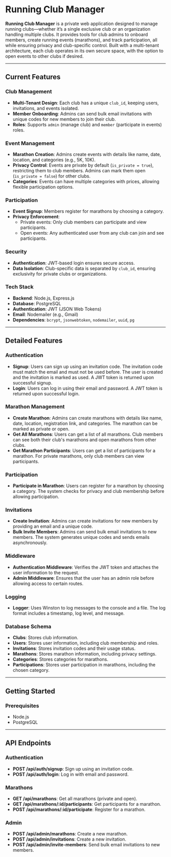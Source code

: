 # Running Club Manager

**Running Club Manager** is a private web application designed to manage running clubs—whether it’s a single exclusive club or an organization handling multiple clubs. It provides tools for club admins to onboard members, create running events (marathons), and track participation, all while ensuring privacy and club-specific control. Built with a multi-tenant architecture, each club operates in its own secure space, with the option to open events to other clubs if desired.

---

## Current Features

### Club Management

- **Multi-Tenant Design**: Each club has a unique `club_id`, keeping users, invitations, and events isolated.
- **Member Onboarding**: Admins can send bulk email invitations with unique codes for new members to join their club.
- **Roles**: Supports `admin` (manage club) and `member` (participate in events) roles.

### Event Management

- **Marathon Creation**: Admins create events with details like name, date, location, and categories (e.g., 5K, 10K).
- **Privacy Control**: Events are private by default (`is_private = true`), restricting them to club members. Admins can mark them open (`is_private = false`) for other clubs.
- **Categories**: Events can have multiple categories with prices, allowing flexible participation options.

### Participation

- **Event Signup**: Members register for marathons by choosing a category.
- **Privacy Enforcement**:
  - Private events: Only club members can participate and view participants.
  - Open events: Any authenticated user from any club can join and see participants.

### Security

- **Authentication**: JWT-based login ensures secure access.
- **Data Isolation**: Club-specific data is separated by `club_id`, ensuring exclusivity for private clubs or organizations.

### Tech Stack

- **Backend**: Node.js, Express.js
- **Database**: PostgreSQL
- **Authentication**: JWT (JSON Web Tokens)
- **Email**: Nodemailer (e.g., Gmail)
- **Dependencies**: `bcrypt`, `jsonwebtoken`, `nodemailer`, `uuid`, `pg`

---

## Detailed Features

### Authentication

- **Signup**: Users can sign up using an invitation code. The invitation code must match the email and must not be used before. The user is created and the invitation is marked as used. A JWT token is returned upon successful signup.
- **Login**: Users can log in using their email and password. A JWT token is returned upon successful login.

### Marathon Management

- **Create Marathon**: Admins can create marathons with details like name, date, location, registration link, and categories. The marathon can be marked as private or open.
- **Get All Marathons**: Users can get a list of all marathons. Club members can see both their club's marathons and open marathons from other clubs.
- **Get Marathon Participants**: Users can get a list of participants for a marathon. For private marathons, only club members can view participants.

### Participation

- **Participate in Marathon**: Users can register for a marathon by choosing a category. The system checks for privacy and club membership before allowing participation.

### Invitations

- **Create Invitation**: Admins can create invitations for new members by providing an email and a unique code.
- **Bulk Invite Members**: Admins can send bulk email invitations to new members. The system generates unique codes and sends emails asynchronously.

### Middleware

- **Authentication Middleware**: Verifies the JWT token and attaches the user information to the request.
- **Admin Middleware**: Ensures that the user has an admin role before allowing access to certain routes.

### Logging

- **Logger**: Uses Winston to log messages to the console and a file. The log format includes a timestamp, log level, and message.

### Database Schema

- **Clubs**: Stores club information.
- **Users**: Stores user information, including club membership and roles.
- **Invitations**: Stores invitation codes and their usage status.
- **Marathons**: Stores marathon information, including privacy settings.
- **Categories**: Stores categories for marathons.
- **Participations**: Stores user participation in marathons, including the chosen category.

---

## Getting Started

### Prerequisites

- Node.js
- PostgreSQL

---

## API Endpoints

### Authentication

- **POST /api/auth/signup**: Sign up using an invitation code.
- **POST /api/auth/login**: Log in with email and password.

### Marathons

- **GET /api/marathons**: Get all marathons (private and open).
- **GET /api/marathons/:id/participants**: Get participants for a marathon.
- **POST /api/marathons/:id/participate**: Register for a marathon.

### Admin

- **POST /api/admin/marathons**: Create a new marathon.
- **POST /api/admin/invitations**: Create a new invitation.
- **POST /api/admin/invite-members**: Send bulk email invitations to new members.

